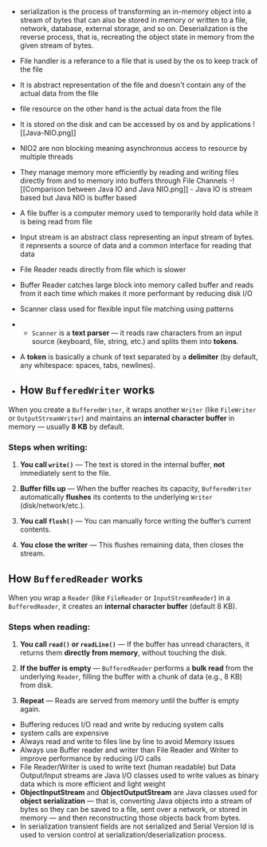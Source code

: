 - serialization is the process of transforming an in-memory object into a stream of bytes that can also be stored in memory or written to a file, network, database, external storage, and so on. Deserialization is the reverse process, that is, recreating the object state in memory from the given stream of bytes.
- File handler is a referance to a file that is used by the os to keep track of the file
- It is abstract representation of the file and doesn't contain any of the actual data from the file
- file resource on the other hand is the actual data from the file
- It is stored on the disk and can be accessed by os and by applications
![[Java-NIO.png]]
- NIO2 are non blocking meaning asynchronous access to resource by multiple threads
- They manage memory more efficiently by reading and writing files directly from and to memory into buffers through File Channels
-![[Comparison between Java IO and Java NIO.png]] - Java IO is stream based but Java NIO is buffer based
- A file buffer is a computer memory used to temporarily hold data while it is being read from file 
- Input stream is an abstract class representing an input stream of bytes. it represents a source of data and a common interface for reading that data
- File Reader reads directly from file which is slower
- Buffer Reader catches large block into memory called buffer and reads from it each time which makes it more performant by reducing disk I/O 
- Scanner class used for flexible input file matching using patterns
- - `Scanner` is a **text parser** — it reads raw characters from an input source (keyboard, file, string, etc.) and splits them into **tokens**.
    
- A **token** is basically a chunk of text separated by a **delimiter** (by default, any whitespace: spaces, tabs, newlines).
- ## **How `BufferedWriter` works**

When you create a `BufferedWriter`, it wraps another `Writer` (like `FileWriter` or `OutputStreamWriter`) and maintains an **internal character buffer** in memory — usually **8 KB** by default.

### Steps when writing:

1. **You call `write()`** — The text is stored in the internal buffer, **not** immediately sent to the file.
    
2. **Buffer fills up** — When the buffer reaches its capacity, `BufferedWriter` automatically **flushes** its contents to the underlying `Writer` (disk/network/etc.).
    
3. **You call `flush()`** — You can manually force writing the buffer’s current contents.
    
4. **You close the writer** — This flushes remaining data, then closes the stream.

## **How `BufferedReader` works**

When you wrap a `Reader` (like `FileReader` or `InputStreamReader`) in a `BufferedReader`, it creates an **internal character buffer** (default 8 KB).

### Steps when reading:

1. **You call `read()` or `readLine()`** — If the buffer has unread characters, it returns them **directly from memory**, without touching the disk.
    
2. **If the buffer is empty** — `BufferedReader` performs a **bulk read** from the underlying `Reader`, filling the buffer with a chunk of data (e.g., 8 KB) from disk.
    
3. **Repeat** — Reads are served from memory until the buffer is empty again.

- Buffering reduces I/O read and write by reducing system calls
- system calls are expensive
- Always read and write to files line by line to avoid Memory issues 
- Always use Buffer reader and writer than File Reader and Writer to improve performance by reducing I/O calls
- File Reader/Writer is used to write text (human readable) but Data Output/Input streams are Java I/O classes used to write values as binary data which is more efficient and light weight
- **ObjectInputStream** and **ObjectOutputStream** are Java classes used for **object serialization** — that is, converting Java objects into a stream of bytes so they can be saved to a file, sent over a network, or stored in memory — and then reconstructing those objects back from bytes.
 - In serialization transient fields are not serialized  and Serial Version Id is used to version control at serialization/deserialization process.